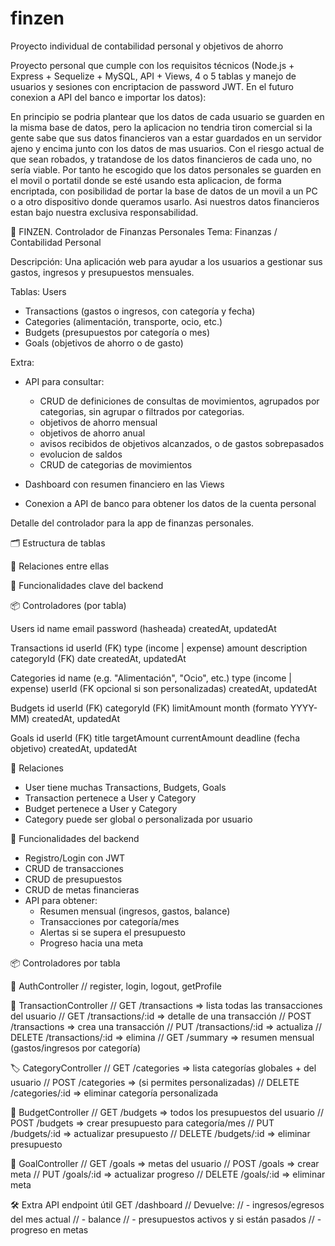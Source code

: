 # finzen
Proyecto individual de contabilidad personal y objetivos de ahorro

Proyecto personal que cumple con los requisitos técnicos (Node.js + Express + Sequelize + MySQL, API + Views, 4 o 5 tablas y manejo de usuarios y sesiones con encriptacion de password JWT. En el futuro conexion a API del banco e importar los datos):

En principio se podria plantear que los datos de cada usuario se guarden en la misma base de datos, pero la aplicacion no tendria tiron comercial si la gente sabe que sus datos financieros van a estar guardados en un servidor ajeno y encima junto con los datos de mas usuarios. Con el riesgo actual de que sean robados, y tratandose de los datos financieros de cada uno, no sería viable. Por tanto he escogido que los datos personales se guarden en el movil o portatil donde se esté usando esta aplicacion, de forma encriptada, con posibilidad de portar la base de datos de un movil a un PC o a otro dispositivo donde queramos usarlo. Asi nuestros datos financieros estan bajo nuestra exclusiva responsabilidad.


💸 FINZEN. Controlador de Finanzas Personales
Tema: Finanzas / Contabilidad Personal

Descripción:
Una aplicación web para ayudar a los usuarios a gestionar sus gastos, ingresos y presupuestos mensuales.

Tablas:
Users
- Transactions (gastos o ingresos, con categoría y fecha)
- Categories (alimentación, transporte, ocio, etc.)
- Budgets (presupuestos por categoría o mes)
- Goals (objetivos de ahorro o de gasto)

Extra:
- API para consultar:
  - CRUD de definiciones de consultas de movimientos, agrupados por categorias, sin agrupar o filtrados por categorias. 
  - objetivos de ahorro mensual
  - objetivos de ahorro anual
  - avisos recibidos de objetivos alcanzados, o de gastos sobrepasados
  - evolucion de saldos
  - CRUD de categorias de movimientos

- Dashboard con resumen financiero en las Views
- Conexion a API de banco para obtener los datos de la cuenta personal

Detalle del controlador para la app de finanzas personales. 

🗂️ Estructura de tablas

🔁 Relaciones entre ellas

🧠 Funcionalidades clave del backend

📦 Controladores (por tabla)


Users
    id
    name
    email
    password (hasheada)
    createdAt, updatedAt

Transactions
    id
    userId (FK)
    type (income | expense)
    amount
    description
    categoryId (FK)
    date
    createdAt, updatedAt

Categories
    id
    name (e.g. "Alimentación", "Ocio", etc.)
    type (income | expense)
    userId (FK opcional si son personalizadas)
    createdAt, updatedAt

Budgets
    id
    userId (FK)
    categoryId (FK)
    limitAmount
    month (formato YYYY-MM)
    createdAt, updatedAt

Goals
    id
    userId (FK)
    title
    targetAmount
    currentAmount
    deadline (fecha objetivo)
    createdAt, updatedAt

🔁 Relaciones
- User tiene muchas Transactions, Budgets, Goals
- Transaction pertenece a User y Category
- Budget pertenece a User y Category
- Category puede ser global o personalizada por usuario

🧠 Funcionalidades del backend
- Registro/Login con JWT
- CRUD de transacciones
- CRUD de presupuestos
- CRUD de metas financieras
- API para obtener:
    - Resumen mensual (ingresos, gastos, balance)
    - Transacciones por categoría/mes
    - Alertas si se supera el presupuesto
    - Progreso hacia una meta

📦 Controladores por tabla

🔐 AuthController
// register, login, logout, getProfile

💸 TransactionController
// GET /transactions => lista todas las transacciones del usuario
// GET /transactions/:id => detalle de una transacción
// POST /transactions => crea una transacción
// PUT /transactions/:id => actualiza
// DELETE /transactions/:id => elimina
// GET /summary => resumen mensual (gastos/ingresos por categoría)

🏷️ CategoryController
// GET /categories => lista categorías globales + del usuario
// POST /categories => (si permites personalizadas)
// DELETE /categories/:id => eliminar categoría personalizada

🧾 BudgetController
// GET /budgets => todos los presupuestos del usuario
// POST /budgets => crear presupuesto para categoría/mes
// PUT /budgets/:id => actualizar presupuesto
// DELETE /budgets/:id => eliminar presupuesto

🎯 GoalController
// GET /goals => metas del usuario
// POST /goals => crear meta
// PUT /goals/:id => actualizar progreso
// DELETE /goals/:id => eliminar meta

🛠️ Extra API endpoint útil
GET /dashboard
// Devuelve:
// - ingresos/egresos del mes actual
// - balance
// - presupuestos activos y si están pasados
// - progreso en metas

